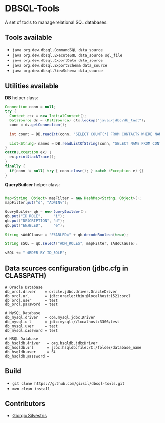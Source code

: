# DBSQL-Tools

A set of tools to manage relational SQL databases.

## Tools available

- `java org.dew.dbsql.CommandSQL data_source`
- `java org.dew.dbsql.ExecuteSQL data_source sql_file`
- `java org.dew.dbsql.ExportData data_source`
- `java org.dew.dbsql.ExportSchema data_source`
- `java org.dew.dbsql.ViewSchema data_source`

## Utilities available

**DB** helper class:

```java
Connection conn = null;
try {
  Context ctx = new InitialContext();
  DataSource ds = (DataSource) ctx.lookup("java:/jdbc/db_test");
  conn = ds.getConnection();
  
  int count = DB.readInt(conn, "SELECT COUNT(*) FROM CONTACTS WHERE NAME=? AND AGE>?", "CLARK", 40);
  
  List<String> names = DB.readListOfString(conn, "SELECT NAME FROM CONTACTS WHERE AGE>? ORDER BY NAME", 40);
}
catch(Exception ex) {
  ex.printStackTrace();
}
finally {
  if(conn != null) try { conn.close(); } catch (Exception e) {}
}

```
**QueryBuilder** helper class:

```java

Map<String, Object> mapFilter = new HashMap<String, Object>();
mapFilter.put("d", "ADMIN%");
  
QueryBuilder qb = new QueryBuilder();
qb.put("ID_ROLE",     "i");
qb.put("DESCRIPTION", "d");
qb.put("ENABLED",     "e");
  
String sAddClause = "ENABLED=" + qb.decodeBoolean(true);
  
String sSQL = qb.select("ADM_ROLES", mapFilter, sAddClause);
  
sSQL += " ORDER BY ID_ROLE";
```

## Data sources configuration (jdbc.cfg in CLASSPATH)

```
# Oracle Database
db_orcl.driver    = oracle.jdbc.driver.OracleDriver
db_orcl.url       = jdbc:oracle:thin:@localhost:1521:orcl
db_orcl.user      = test
db_orcl.password  = test

# MySQL Database
db_mysql.driver   = com.mysql.jdbc.Driver
db_mysql.url      = jdbc:mysql://localhost:3306/test
db_mysql.user     = test
db_mysql.password = test

# HSQL Database
db_hsqldb.driver   = org.hsqldb.jdbcDriver
db_hsqldb.url      = jdbc:hsqldb:file:/C:/folder/database_name
db_hsqldb.user     = SA
db_hsqldb.password = 

```

## Build

- `git clone https://github.com/giosil/dbsql-tools.git`
- `mvn clean install`

## Contributors

* [Giorgio Silvestris](https://github.com/giosil)
